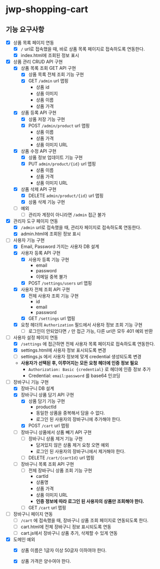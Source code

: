 # jwp-shopping-cart

## 기능 요구사항

- [x] 상품 목록 페이지 연동
  - [x] `/` url로 접속했을 때, 바로 상품 목록 페이지로 접속하도록 연동한다.
  - [x] index.html에 조회된 정보 표시
- [x] 상품 관리 CRUD API 구현
  - [x] 상품 목록 조회 GET API 구현
    - [x] 상품 목록 전체 조회 기능 구현
    - [x] GET `/admin` url 맵핑
      - 상품 id 
      - 상품 이미지
      - 상품 이름
      - 상품 가격
  - [x] 상품 등록 API 구현
    - [x] 상품 저장 기능 구현
    - [x] POST `/admin/product` url 맵핑
      - 상품 이름
      - 상품 가격
      - 상품 이미지 URL
  - [x] 상품 수정 API 구현
    - [x] 상품 정보 업데이트 기능 구현
    - [x] PUT `admin/product/{id}` url 맵핑
      - 상품 이름
      - 상품 가격
      - 상품 이미지 URL
  - [x] 상품 삭제 API 구현
    - [x] DELETE `admin/product/{id}` url 맵핑
    - [x] 상품 삭제 기능 구현
  - [ ] 예외
    - [ ] 관리자 계정이 아니라면 `/admin` 접근 불가
- [x] 관리자 도구 페이지 연동
  - [x] `/admin` url로 접속했을 때, 관리자 페이지로 접속하도록 연동한다.
  - [x] admin.html에 조회된 정보 표시
- [ ] 사용자 기능 구현
  - [x] Email, Password 가지는 사용자 DB 설계
  - [x] 사용자 등록 API 구현
    - [x] 사용자 등록 기능 구현
      - email
      - password
      - 이메일 중복 불가
    - [x] POST `/settings/users` url 맵핑
  - [x] 사용자 전체 조회 API 구현
    - [x] 전체 사용자 조회 기능 구현
      - id 
      - email
      - password
    - [x] GET  `/settings` url 맵핑
  - [x] 요청 헤더의 `Authorization` 필드에서 사용자 정보 조회 기능 구현
    - [ ] 로그인이 안되었다면 `/` 만 접근 가능, 다른 url은 모두 401 예외 반환
- [ ] 사용자 설정 페이지 연동
  - [x] `/settings` 에 접근하면 전체 사용자 목록 페이지로 접속하도록 연동한다.
  - [x] settings.html에 사용자 정보 표시되도록 변경
  - [ ] settings.js 에서 사용자 정보에 맞게 credential 생성되도록 변경
  - **사용자가 선택된 후, 이루어지는 모든 요청 헤더에 인증 정보 필요**
    - `Authorization: Basic {credential}` 로 헤더에 인증 정보 추가
    - Credential: `email:password` 를 base64 인코딩
- [ ] 장바구니 기능 구현
  - [x] 장바구니 DB 설계 
  - [x] 장바구니 상품 담기 API 구현 
    - [x] 상품 담기 기능 구현
      - productId
      - 동일한 상품을 중복해서 담을 수 없다.
      - 로그인 된 사용자의 장바구니에 추가해야 한다.
    - [x] POST `/cart` url 맵핑
  - [ ] 장바구니 상품에서 상품 빼기 API 구현
    - [ ] 장바구니 상품 제거 기능 구현
      - 담겨있지 않은 상품 제거 요청 오면 예외
      - 로그인 된 사용자의 장바구니에서 제거해야 한다.
    - [ ] DELETE `/cart/{cartId}` url 맵핑
  - [ ] 장바구니 목록 조회 API 구현
    - [ ] 전체 장바구니 상품 조회 기능 구현
      - cartId
      - 상품명
      - 상품 가격
      - 상품 이미지 URL
      - **인증 정보에 따라 로그인 된 사용자의 상품만 조회해야 한다.**
    - [ ] GET `/cart` url 맵핑
- [ ] 장바구니 페이지 연동
  - [ ] `/cart` 에 접속했을 때, 장바구니 상품 조회 페이지로 연동되도록 한다. 
  - [ ] cart.html에 전체 장바구니 정보 표시되도록 연동
  - [ ] cart.js에서 장바구니 상품 추가, 삭제할 수 있게 연동
- [X] 도메인 예외
  - [X] 상품 이름은 1글자 이상 50글자 이하여야 한다.
  - [X] 상품 가격은 양수여야 한다.

